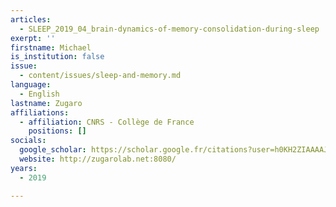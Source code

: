 ```yaml
---
articles:
  - SLEEP_2019_04_brain-dynamics-of-memory-consolidation-during-sleep
exerpt: ''
firstname: Michael
is_institution: false
issue:
  - content/issues/sleep-and-memory.md
language:
  - English
lastname: Zugaro
affiliations:
  - affiliation: CNRS - Collège de France
    positions: []
socials:
  google_scholar: https://scholar.google.fr/citations?user=h0KH2ZIAAAAJ&hl=fr
  website: http://zugarolab.net:8080/
years:
  - 2019

---
```

